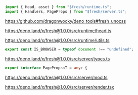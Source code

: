 ```ts

import { Head, asset } from "$fresh/runtime.ts";
import { Handlers, PageProps } from "$fresh/server.ts";


```


https://github.com/dragonwocky/deno_tools#fresh_unocss

https://deno.land/x/fresh@1.0.0/src/runtime/head.ts


https://deno.land/x/fresh@1.0.0/src/runtime/utils.ts
```ts
export const IS_BROWSER = typeof document !== "undefined";
```

https://deno.land/x/fresh@1.0.0/src/server/types.ts
```ts
export interface PageProps<T = any> {
```

https://deno.land/x/fresh@1.0.0/src/server/mod.ts

https://deno.land/x/fresh@1.0.0/src/server/render.tsx









